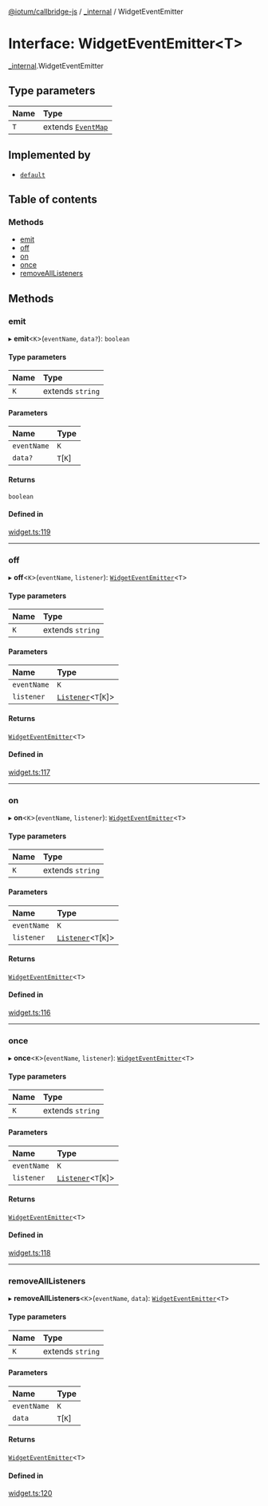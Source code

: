 [@iotum/callbridge-js](../README.md) / [\_internal](../modules/internal.md) / WidgetEventEmitter

# Interface: WidgetEventEmitter<T\>

[_internal](../modules/internal.md).WidgetEventEmitter

## Type parameters

| Name | Type |
| :------ | :------ |
| `T` | extends [`EventMap`](../modules/internal.md#eventmap) |

## Implemented by

- [`default`](../classes/internal.default.md)

## Table of contents

### Methods

- [emit](internal.WidgetEventEmitter.md#emit)
- [off](internal.WidgetEventEmitter.md#off)
- [on](internal.WidgetEventEmitter.md#on)
- [once](internal.WidgetEventEmitter.md#once)
- [removeAllListeners](internal.WidgetEventEmitter.md#removealllisteners)

## Methods

### emit

▸ **emit**<`K`\>(`eventName`, `data?`): `boolean`

#### Type parameters

| Name | Type |
| :------ | :------ |
| `K` | extends `string` |

#### Parameters

| Name | Type |
| :------ | :------ |
| `eventName` | `K` |
| `data?` | `T`[`K`] |

#### Returns

`boolean`

#### Defined in

[widget.ts:119](https://github.com/iotum/callbridge-js/blob/49e1851/src/widget.ts#L119)

___

### off

▸ **off**<`K`\>(`eventName`, `listener`): [`WidgetEventEmitter`](internal.WidgetEventEmitter.md)<`T`\>

#### Type parameters

| Name | Type |
| :------ | :------ |
| `K` | extends `string` |

#### Parameters

| Name | Type |
| :------ | :------ |
| `eventName` | `K` |
| `listener` | [`Listener`](../modules/internal.md#listener)<`T`[`K`]\> |

#### Returns

[`WidgetEventEmitter`](internal.WidgetEventEmitter.md)<`T`\>

#### Defined in

[widget.ts:117](https://github.com/iotum/callbridge-js/blob/49e1851/src/widget.ts#L117)

___

### on

▸ **on**<`K`\>(`eventName`, `listener`): [`WidgetEventEmitter`](internal.WidgetEventEmitter.md)<`T`\>

#### Type parameters

| Name | Type |
| :------ | :------ |
| `K` | extends `string` |

#### Parameters

| Name | Type |
| :------ | :------ |
| `eventName` | `K` |
| `listener` | [`Listener`](../modules/internal.md#listener)<`T`[`K`]\> |

#### Returns

[`WidgetEventEmitter`](internal.WidgetEventEmitter.md)<`T`\>

#### Defined in

[widget.ts:116](https://github.com/iotum/callbridge-js/blob/49e1851/src/widget.ts#L116)

___

### once

▸ **once**<`K`\>(`eventName`, `listener`): [`WidgetEventEmitter`](internal.WidgetEventEmitter.md)<`T`\>

#### Type parameters

| Name | Type |
| :------ | :------ |
| `K` | extends `string` |

#### Parameters

| Name | Type |
| :------ | :------ |
| `eventName` | `K` |
| `listener` | [`Listener`](../modules/internal.md#listener)<`T`[`K`]\> |

#### Returns

[`WidgetEventEmitter`](internal.WidgetEventEmitter.md)<`T`\>

#### Defined in

[widget.ts:118](https://github.com/iotum/callbridge-js/blob/49e1851/src/widget.ts#L118)

___

### removeAllListeners

▸ **removeAllListeners**<`K`\>(`eventName`, `data`): [`WidgetEventEmitter`](internal.WidgetEventEmitter.md)<`T`\>

#### Type parameters

| Name | Type |
| :------ | :------ |
| `K` | extends `string` |

#### Parameters

| Name | Type |
| :------ | :------ |
| `eventName` | `K` |
| `data` | `T`[`K`] |

#### Returns

[`WidgetEventEmitter`](internal.WidgetEventEmitter.md)<`T`\>

#### Defined in

[widget.ts:120](https://github.com/iotum/callbridge-js/blob/49e1851/src/widget.ts#L120)
